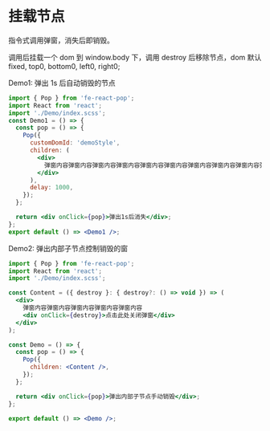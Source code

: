 # 挂载节点

指令式调用弹窗，消失后即销毁。

调用后挂载一个 dom 到 window.body 下，调用 destroy 后移除节点，dom 默认 fixed, top0, bottom0, left0, right0;

Demo1: 弹出 1s 后自动销毁的节点

<!-- <code src="./Demo/demo1.tsx"></code> -->

```jsx
import { Pop } from 'fe-react-pop';
import React from 'react';
import './Demo/index.scss';
const Demo1 = () => {
  const pop = () => {
    Pop({
      customDomId: 'demoStyle',
      children: (
        <div>
          弹窗内容弹窗内容弹窗内容弹窗内容弹窗内容弹窗内容弹窗内容弹窗内容弹窗内容弹窗内容
        </div>
      ),
      delay: 1000,
    });
  };

  return <div onClick={pop}>弹出1s后消失</div>;
};
export default () => <Demo1 />;
```

Demo2: 弹出内部子节点控制销毁的窗

```jsx
import { Pop } from 'fe-react-pop';
import React from 'react';
import './Demo/index.scss';

const Content = ({ destroy }: { destroy?: () => void }) => (
  <div>
    弹窗内容弹窗内容弹窗内容弹窗内容弹窗内容
    <div onClick={destroy}>点击此处关闭弹窗</div>
  </div>
);

const Demo = () => {
  const pop = () => {
    Pop({
      children: <Content />,
    });
  };

  return <div onClick={pop}>弹出内部子节点手动销毁</div>;
};

export default () => <Demo />;
```
